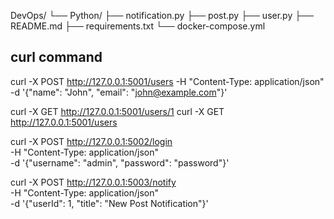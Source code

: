 DevOps/
└── Python/
    ├── notification.py
    ├── post.py
    ├── user.py
    ├── README.md
    ├── requirements.txt
    └── docker-compose.yml          




## curl command 
curl -X POST http://127.0.0.1:5001/users -H "Content-Type: application/json" -d '{"name": "John", "email": "john@example.com"}'

curl -X GET http://127.0.0.1:5001/users/1
curl -X GET http://127.0.0.1:5001/users

curl -X POST http://127.0.0.1:5002/login \
-H "Content-Type: application/json" \
-d '{"username": "admin", "password": "password"}'

curl -X POST http://127.0.0.1:5003/notify \
-H "Content-Type: application/json" \
-d '{"userId": 1, "title": "New Post Notification"}'



